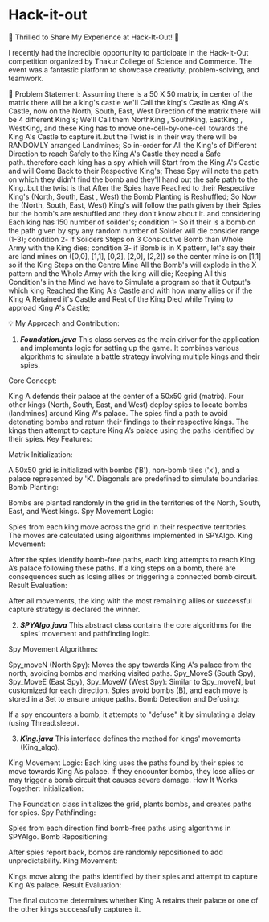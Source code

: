 # Hack-it-out
🌟 Thrilled to Share My Experience at Hack-It-Out! 🌟

I recently had the incredible opportunity to participate in the Hack-It-Out competition organized by Thakur College of Science and Commerce. The event was a fantastic platform to showcase creativity, problem-solving, and teamwork.

🧩 Problem Statement:
Assuming there is a 50 X 50 matrix, in center of the matrix there will be a king's castle we'll Call the king's Castle as King A's Castle, now on the North, South, East, West Direction of the matrix there will be 4 different King's;
We'll Call them NorthKing , SouthKing, EastKing , WestKing, and these King has to move one-cell-by-one-cell towards the King A's Castle to capture it..but the Twist is in their way there will be RANDOMLY arranged Landmines;
So in-order for All the King's of Different Direction to reach Safely to the King A's Castle they need a Safe path..therefore each king has a spy which will Start from the King A's Castle and will Come Back to their Respective King's;
These Spy will note the path on which they didn't find the bomb and they'll hand out the safe path to the King..but the twist is that After the Spies have Reached to their Respective King's (North, South, East , West) the Bomb Planting is Reshuffled;
So Now the (North, South, East, West) King's will follow the path given by their Spies but the bomb's are reshuffled and they don't know about it..and considering Each king has 150 number of soilder's;
condition 1- So if their is a bomb on the path given by spy any random number of Solider will die consider range (1-3);
condition 2- if Soilders Steps on 3 Consicutive Bomb than Whole Army with the King dies;
condition 3- if Bomb is in X pattern, let's say their are land mines on ([0,0], [1,1], [0,2], [2,0], [2,2]) so the center mine is on [1,1] so if the King Steps on the Centre Mine All the Bomb's will explode in the X pattern and the Whole Army with the king will die;
Keeping All this Condition's in the Mind we have to Simulate a program so that it Output's which king Reached the King A's Castle and with how many allies or if the King A Retained it's Castle and Rest of the King Died while Trying to approad King A's Castle;


💡 My Approach and Contribution:


1. _**Foundation.java**_
This class serves as the main driver for the application and implements logic for setting up the game. It combines various algorithms to simulate a battle strategy involving multiple kings and their spies.

Core Concept:

King A defends their palace at the center of a 50x50 grid (matrix).
Four other kings (North, South, East, and West) deploy spies to locate bombs (landmines) around King A's palace.
The spies find a path to avoid detonating bombs and return their findings to their respective kings.
The kings then attempt to capture King A’s palace using the paths identified by their spies.
Key Features:

Matrix Initialization:

A 50x50 grid is initialized with bombs ('B'), non-bomb tiles ('x'), and a palace represented by 'K'.
Diagonals are predefined to simulate boundaries.
Bomb Planting:

Bombs are planted randomly in the grid in the territories of the North, South, East, and West kings.
Spy Movement Logic:

Spies from each king move across the grid in their respective territories.
The moves are calculated using algorithms implemented in SPYAlgo.
King Movement:

After the spies identify bomb-free paths, each king attempts to reach King A’s palace following these paths.
If a king steps on a bomb, there are consequences such as losing allies or triggering a connected bomb circuit.
Result Evaluation:

After all movements, the king with the most remaining allies or successful capture strategy is declared the winner.



2. _**SPYAlgo.java**_
This abstract class contains the core algorithms for the spies’ movement and pathfinding logic.

Spy Movement Algorithms:

Spy_moveN (North Spy):
Moves the spy towards King A's palace from the north, avoiding bombs and marking visited paths.
Spy_MoveS (South Spy), Spy_MoveE (East Spy), Spy_MoveW (West Spy):
Similar to Spy_moveN, but customized for each direction.
Spies avoid bombs (B), and each move is stored in a Set to ensure unique paths.
Bomb Detection and Defusing:

If a spy encounters a bomb, it attempts to "defuse" it by simulating a delay (using Thread.sleep).



3. _**King.java**_
This interface defines the method for kings' movements (King_algo).

King Movement Logic:
Each king uses the paths found by their spies to move towards King A’s palace.
If they encounter bombs, they lose allies or may trigger a bomb circuit that causes severe damage.
How It Works Together:
Initialization:

The Foundation class initializes the grid, plants bombs, and creates paths for spies.
Spy Pathfinding:

Spies from each direction find bomb-free paths using algorithms in SPYAlgo.
Bomb Repositioning:

After spies report back, bombs are randomly repositioned to add unpredictability.
King Movement:

Kings move along the paths identified by their spies and attempt to capture King A’s palace.
Result Evaluation:

The final outcome determines whether King A retains their palace or one of the other kings successfully captures it.





